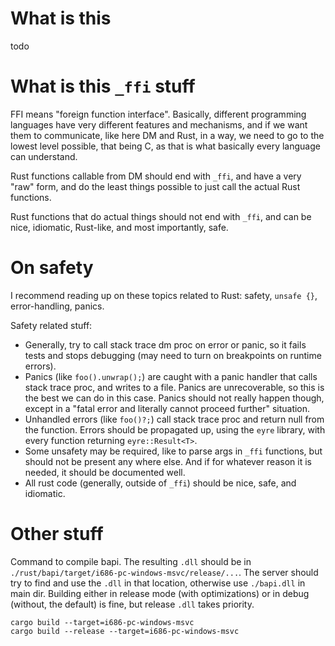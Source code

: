 # What is this

todo

# What is this `_ffi` stuff

FFI means "foreign function interface". Basically, different programming languages have very different features and mechanisms,
and if we want them to communicate, like here DM and Rust, in a way, we need to go to the lowest level possible, that being C,
as that is what basically every language can understand.

Rust functions callable from DM should end with `_ffi`, and have a very "raw" form, and do the least things possible to just call the actual Rust functions.

Rust functions that do actual things should not end with `_ffi`, and can be nice, idiomatic, Rust-like, and most importantly, safe.

# On safety

I recommend reading up on these topics related to Rust: safety, `unsafe {}`, error-handling, panics.

Safety related stuff:
- Generally, try to call stack trace dm proc on error or panic, so it fails tests and stops debugging (may need to turn on breakpoints on runtime errors).
- Panics (like `foo().unwrap();`) are caught with a panic handler that calls stack trace proc, and writes to a file.
  Panics are unrecoverable, so this is the best we can do in this case.
  Panics should not really happen though, except in a "fatal error and literally cannot proceed further" situation.
- Unhandled errors (like `foo()?;`) call stack trace proc and return null from the function.
  Errors should be propagated up, using the `eyre` library, with every function returning `eyre::Result<T>`.
- Some unsafety may be required, like to parse args in `_ffi` functions, but should not be present any where else.
  And if for whatever reason it is needed, it should be documented well.
- All rust code (generally, outside of `_ffi`) should be nice, safe, and idiomatic.

# Other stuff

Command to compile bapi. The resulting `.dll` should be in `./rust/bapi/target/i686-pc-windows-msvc/release/...`.
The server should try to find and use the `.dll` in that location, otherwise use `./bapi.dll` in main dir.
Building either in release mode (with optimizations) or in debug (without, the default) is fine, but release `.dll` takes priority.
```
cargo build --target=i686-pc-windows-msvc
cargo build --release --target=i686-pc-windows-msvc
```
